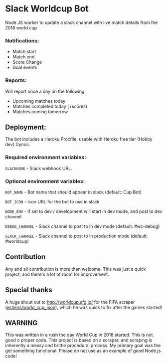 # Slack Worldcup Bot

Node JS worker to update a slack channel with live match details from the 2018 world cup

### Notifications:
- Match start
- Match end
- Score Change
- Goal events

### Reports:
Will report once a day on the following:
- Upcoming matches today
- Matches completed today (+scores)
- Matches coming tomorrow

## Deployment:

The bot includes a Heroku Procfile, usable with Heroku free tier (Hobby dev) Dynos.

### Required environment variables:

`SLACKHOOK` - Slack webhook URL.

### Optional environment variables:

`BOT_NAME` - Bot name that should appear in slack (default: Cup Bot)

`BOT_ICON` - Icon URL for the bot to use in slack

`NODE_ENV` - If set to dev / development will start in dev mode, and post to dev channel

`DEBUG_CHANNEL` - Slack channel to post to in dev mode (default: #wc-debug)

`SLACK_CHANNEL` - Slack channel to post to in production mode (default: #worldcup)

## Contribution

Any and all contribution is more than welcome.
This was just a quick project, and there's a lot of room for improvement.

## Special thanks

A huge shout out to http://worldcup.sfg.io/ for the FIFA scraper ([estiens/world_cup_json](https://github.com/estiens/world_cup_json)), which he was quick to fix after the games started!

## WARNING

This was written in a rush the day World Cup in 2018 started. This is not good o proper code.
This project is based on a scraper, and scraping is inherently a messy and brittle procedural process.
My primary goal was the get something functional. Please do not use as an example of good Node.js code!

